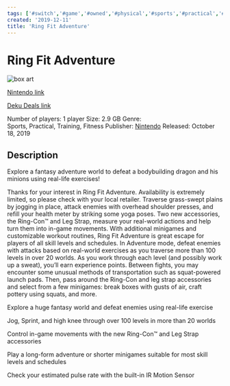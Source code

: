 ```yaml
---
tags: ['#switch','#game','#owned','#physical','#sports','#practical','#training','#fitness']
created: '2019-12-11'
title: 'Ring Fit Adventure'
---
```

# Ring Fit Adventure

![box art](https://assets.nintendo.com/image/upload/f_auto,h_1080,q_auto,w_1920/ncom/en_US/games/switch/r/Ring%20Fit%20Adventure/ring-fit-adventure-switch-hero?v=2021042823)

[Nintendo link](https://www.nintendo.com/products/detail/ring-fit-adventure-switch/)

[Deku Deals link](https://www.dekudeals.com/items/ringfit-adventure)

Number of players: 1 player
Size: 2.9 GB
Genre: Sports, Practical, Training, Fitness
Publisher: [Nintendo](https://www.dekudeals.com/games?include[collection]=true&filter[publisher]=Nintendo)
Released: October 18, 2019

## Description

Explore a fantasy adventure world to defeat a bodybuilding dragon and his minions using real-life exercises!

Thanks for your interest in Ring Fit Adventure. Availability is extremely limited, so please check with your local retailer.
Traverse grass-swept plains by jogging in place, attack enemies with overhead shoulder presses, and refill your health meter by striking some yoga poses. Two new accessories, the Ring-Con™ and Leg Strap, measure your real-world actions and help turn them into in-game movements. With additional minigames and customizable workout routines, Ring Fit Adventure is great escape for players of all skill levels and schedules.
In Adventure mode, defeat enemies with attacks based on real-world exercises as you traverse more than 100 levels in over 20 worlds. As you work through each level (and possibly work up a sweat), you’ll earn experience points. Between fights, you may encounter some unusual methods of transportation such as squat-powered launch pads. Then, pass around the Ring-Con and leg strap accessories and select from a few minigames: break boxes with gusts of air, craft pottery using squats, and more.

Explore a huge fantasy world and defeat enemies using real-life exercise

Jog, Sprint, and high knee through over 100 levels in more than 20 worlds

Control in-game movements with the new Ring-Con™ and Leg Strap accessories

Play a long-form adventure or shorter minigames suitable for most skill levels and schedules

Check your estimated pulse rate with the built-in IR Motion Sensor


